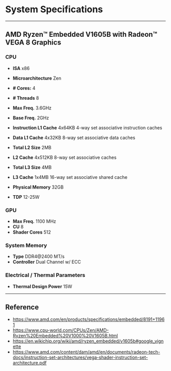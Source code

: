 # System Specifications

---
## AMD Ryzen™ Embedded V1605B with Radeon™ VEGA 8 Graphics

### CPU

- **ISA**                   x86
- **Microarchitecture**     Zen

- **# Cores:**				4
- **# Threads**				8

- **Max Freq.**				3.6GHz
- **Base Freq.**			2GHz

- **Instruction L1 Cache**	4x64KB 4-way set associative instruction caches
- **Data L1 Cache**			4x32KB 8-way set associative data caches

- **Total L2 Size**			2MB
- **L2 Cache**				4x512KB 8-way set associative caches

- **Total L3 Size**			4MB
- **L3 Cache**				1x4MB 16-way set associative shared cache

- **Physical Memory**		32GB

- **TDP**					12-25W

### GPU

- **Max Freq.**				1100 MHz
- **CU**					8
- **Shader Cores**			512

### System Memory

- **Type**					DDR4@2400 MT/s
- **Controller** 			Dual Channel w/ ECC

### Electrical / Thermal Parameters

- **Thermal Design Power**	15W

---
## Reference

- https://www.amd.com/en/products/specifications/embedded/8191+11961
- https://www.cpu-world.com/CPUs/Zen/AMD-Ryzen%20Embedded%20V1000%20V1605B.html
- https://en.wikichip.org/wiki/amd/ryzen_embedded/v1605b#google_vignette
- https://www.amd.com/content/dam/amd/en/documents/radeon-tech-docs/instruction-set-architectures/vega-shader-instruction-set-architecture.pdf



